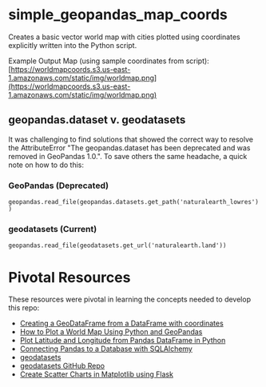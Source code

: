 # simple_geopandas_map_coords
Creates a basic vector world map with cities plotted using coordinates explicitly written into the Python script.

Example Output Map (using sample coordinates from script): [https://worldmapcoords.s3.us-east-1.amazonaws.com/static/img/worldmap.png](https://worldmapcoords.s3.us-east-1.amazonaws.com/static/img/worldmap.png)

## geopandas.dataset v. geodatasets
It was challenging to find solutions that showed the correct way to resolve the AttributeError "The geopandas.dataset has been deprecated and was removed in GeoPandas 1.0.". To save others the same headache, a quick note on how to do this:

### GeoPandas (Deprecated)
`geopandas.read_file(geopandas.datasets.get_path('naturalearth_lowres'))`

### geodatasets (Current)
`geopandas.read_file(geodatasets.get_url('naturalearth.land'))`

# Pivotal Resources
These resources were pivotal in learning the concepts needed to develop this repo:

- [Creating a GeoDataFrame from a DataFrame with coordinates](https://geopandas.org/en/stable/gallery/create_geopandas_from_pandas.html)
- [How to Plot a World Map Using Python and GeoPandas](https://naturaldisasters.ai/posts/python-geopandas-world-map-tutorial/)
- [Plot Latitude and Longitude from Pandas DataFrame in Python  ](https://datascientyst.com/plot-latitude-longitude-pandas-dataframe-python/)
- [Connecting Pandas to a Database with SQLAlchemy](https://www.geeksforgeeks.org/connecting-pandas-to-a-database-with-sqlalchemy/)
- [geodatasets](https://geodatasets.readthedocs.io/en/latest/)
- [geodatasets GitHub Repo](https://github.com/geopandas/geodatasets)
- [Create Scatter Charts in Matplotlib using Flask](https://www.geeksforgeeks.org/create-scatter-charts-in-matplotlib-using-flask/)
